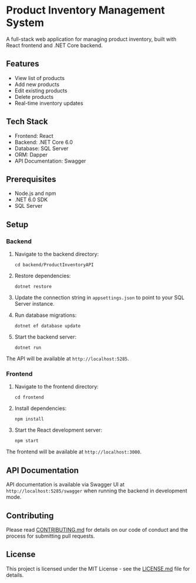 # Product Inventory Management System

A full-stack web application for managing product inventory, built with React frontend and .NET Core backend.

## Features

- View list of products
- Add new products
- Edit existing products
- Delete products
- Real-time inventory updates

## Tech Stack

- Frontend: React
- Backend: .NET Core 6.0
- Database: SQL Server
- ORM: Dapper
- API Documentation: Swagger

## Prerequisites

- Node.js and npm
- .NET 6.0 SDK
- SQL Server

## Setup

### Backend

1. Navigate to the backend directory:
   ```
   cd backend/ProductInventoryAPI
   ```

2. Restore dependencies:
   ```
   dotnet restore
   ```

3. Update the connection string in `appsettings.json` to point to your SQL Server instance.

4. Run database migrations:
   ```
   dotnet ef database update
   ```

5. Start the backend server:
   ```
   dotnet run
   ```

The API will be available at `http://localhost:5285`.

### Frontend

1. Navigate to the frontend directory:
   ```
   cd frontend
   ```

2. Install dependencies:
   ```
   npm install
   ```

3. Start the React development server:
   ```
   npm start
   ```

The frontend will be available at `http://localhost:3000`.

## API Documentation

API documentation is available via Swagger UI at `http://localhost:5285/swagger` when running the backend in development mode.

## Contributing

Please read [CONTRIBUTING.md](CONTRIBUTING.md) for details on our code of conduct and the process for submitting pull requests.

## License

This project is licensed under the MIT License - see the [LICENSE.md](LICENSE.md) file for details.